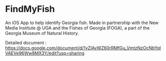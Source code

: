 # FindMyFish
An iOS App to help identify Georgia fish.
Made in partnership with the New Media Institute @ UGA and the Fishes of Georgia (FOGA), a part of the Georgia Museum of Natural History.

Detailed document : https://docs.google.com/document/d/1yZIAvWZ60rRMfGu_VmtzNzOcNbYqIVAEVe96Ww8MX3Y/edit?usp=sharing
